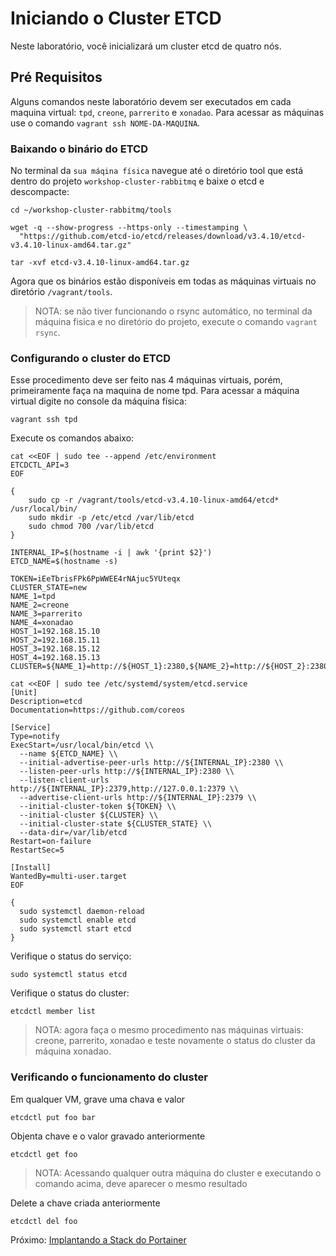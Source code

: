 # Iniciando o Cluster ETCD

Neste laboratório, você inicializará um cluster etcd de quatro nós.

## Pré Requisitos

Alguns comandos neste laboratório devem ser executados em cada maquina virtual: `tpd`, `creone`, `parrerito` e `xonadao`. Para acessar as máquinas use o comando `vagrant ssh NOME-DA-MAQUINA`.


### Baixando o binário do ETCD

No terminal da `sua máqina física` navegue até o diretório tool que está dentro do projeto `workshop-cluster-rabbitmq` e baixe o etcd e descompacte:

```
cd ~/workshop-cluster-rabbitmq/tools

wget -q --show-progress --https-only --timestamping \
  "https://github.com/etcd-io/etcd/releases/download/v3.4.10/etcd-v3.4.10-linux-amd64.tar.gz"

tar -xvf etcd-v3.4.10-linux-amd64.tar.gz  
```

Agora que os binários estão disponíveis em todas as máquinas virtuais no diretório `/vagrant/tools`.

> NOTA: se não tiver funcionando o rsync automático, no terminal da máquina fisica e no diretório do projeto, execute o comando `vagrant rsync`.


### Configurando o cluster do ETCD

Esse procedimento deve ser feito nas 4 máquinas virtuais, porém, primeiramente faça na maquina de nome tpd.
Para acessar a máquina virtual digite no console da máquina física:

```
vagrant ssh tpd
```


Execute os comandos abaixo:

```
cat <<EOF | sudo tee --append /etc/environment
ETCDCTL_API=3 
EOF

{
    sudo cp -r /vagrant/tools/etcd-v3.4.10-linux-amd64/etcd* /usr/local/bin/
    sudo mkdir -p /etc/etcd /var/lib/etcd
    sudo chmod 700 /var/lib/etcd
}

INTERNAL_IP=$(hostname -i | awk '{print $2}')
ETCD_NAME=$(hostname -s)

TOKEN=iEeTbrisFPk6PpWWEE4rNAjuc5YUteqx
CLUSTER_STATE=new
NAME_1=tpd
NAME_2=creone
NAME_3=parrerito
NAME_4=xonadao
HOST_1=192.168.15.10
HOST_2=192.168.15.11
HOST_3=192.168.15.12
HOST_4=192.168.15.13
CLUSTER=${NAME_1}=http://${HOST_1}:2380,${NAME_2}=http://${HOST_2}:2380,${NAME_3}=http://${HOST_3}:2380,${NAME_4}=http://${HOST_4}:2380

cat <<EOF | sudo tee /etc/systemd/system/etcd.service
[Unit]
Description=etcd
Documentation=https://github.com/coreos

[Service]
Type=notify
ExecStart=/usr/local/bin/etcd \\
  --name ${ETCD_NAME} \\
  --initial-advertise-peer-urls http://${INTERNAL_IP}:2380 \\
  --listen-peer-urls http://${INTERNAL_IP}:2380 \\
  --listen-client-urls http://${INTERNAL_IP}:2379,http://127.0.0.1:2379 \\
  --advertise-client-urls http://${INTERNAL_IP}:2379 \\
  --initial-cluster-token ${TOKEN} \\
  --initial-cluster ${CLUSTER} \\
  --initial-cluster-state ${CLUSTER_STATE} \\
  --data-dir=/var/lib/etcd
Restart=on-failure
RestartSec=5

[Install]
WantedBy=multi-user.target
EOF

{
  sudo systemctl daemon-reload
  sudo systemctl enable etcd
  sudo systemctl start etcd
}
```

Verifique o status do serviço:
```
sudo systemctl status etcd
```

Verifique o status do cluster:

```
etcdctl member list
```

> NOTA: agora faça o mesmo procedimento nas máquinas virtuais: creone, parrerito, xonadao e teste novamente o status do cluster da máquina xonadao.

### Verificando o funcionamento do cluster

Em qualquer VM, grave uma chava e valor

```
etcdctl put foo bar
```

Objenta chave e o valor gravado anteriormente

```
etcdctl get foo
```

> NOTA: Acessando qualquer outra máquina do cluster e executando o comando acima, deve aparecer o mesmo resultado

Delete a chave criada anteriormente

```
etcdctl del foo
```

Próximo: [Implantando a Stack do Portainer](08-implantando-stack-portainer.md)
